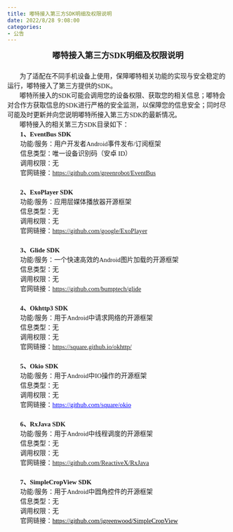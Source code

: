 ```yaml
---
title: 嘟特接入第三方SDK明细及权限说明
date: 2022/8/28 9:08:00
categories:
- 公告
---
```

<html><head><meta http-equiv="Content-Type" content="text/html; charset=utf-8" /><meta http-equiv="Content-Style-Type" content="text/css" /><meta name="generator" content="Aspose.Words for .NET 22.9.0" /><title></title><style type="text/css">body { text-align:justify; widows:0; orphans:0; font-family:Calibri; font-size:10.5pt }p { margin:0pt }.CommentText { text-align:left; widows:0; orphans:0; font-family:Calibri; font-size:10.5pt }.Footer { text-align:left; widows:0; orphans:0; font-family:Calibri; font-size:9pt }.Header { text-align:justify; line-height:normal; widows:0; orphans:0; font-family:Calibri; font-size:9pt }.NormalWeb { text-align:justify; widows:0; orphans:0; font-family:Calibri; font-size:12pt }.\31 { font-family:等线; font-size:11pt }span.Hyperlink { text-decoration:underline; color:#0000ff; -aw-style-name:hyperlink }</style></head><body><div><p style="text-align:center; line-height:150%; font-size:14pt"><span style="font-family:宋体; font-weight:bold">嘟特接入第三方SDK明细及权限说明</span></p><p style="text-align:center; line-height:150%; font-size:11pt"><span style="font-family:宋体; -aw-import:ignore">&#xa0;</span></p><p class="NormalWeb" style="text-indent:21pt; text-align:left; line-height:150%; widows:2; orphans:2; font-size:11pt"><span style="font-family:宋体">为了适配在不同手机设备上使用，保障嘟特相关功能的实现与安全稳定的运行，嘟特接入了第三方提供的SDK。</span></p><p class="NormalWeb" style="text-indent:21pt; text-align:left; line-height:150%; widows:2; orphans:2; font-size:11pt"><span style="font-family:宋体">嘟特所接入的SDK可能会调用您的设备权限、获取您的相关信息；嘟特会对合作方获取信息的SDK进行严格的安全监测，以保障您的信息安全；同时尽可能及时更新并向您说明嘟特所接入第三方SDK的最新情况。</span></p><p class="NormalWeb" style="text-indent:21pt; text-align:left; line-height:150%; widows:2; orphans:2; font-size:11pt"><span style="font-family:宋体">嘟特接入的相关第三方SDK目录如下：</span></p><p style="text-indent:22pt; line-height:150%; font-size:11pt"><span style="font-family:宋体; font-weight:bold">1、EventBus SDK</span></p><p style="text-indent:22pt; line-height:150%; font-size:11pt"><span style="font-family:宋体">功能/服务：用户开发者Android事件发布/订阅框架</span></p><p style="text-indent:22pt; line-height:150%; font-size:11pt"><span style="font-family:宋体">信息类型：唯一设备识别码（安卓 ID）</span></p><p style="text-indent:22pt; line-height:150%; font-size:11pt"><span style="font-family:宋体">调用权限：无</span></p><p style="text-indent:22pt; line-height:150%; font-size:11pt"><span style="font-family:宋体">官网链接：</span><span style="font-family:宋体; text-decoration:underline">https://github.com/greenrobot/EventBus</span></p><p style="text-indent:22pt; line-height:150%; font-size:11pt"><span style="font-family:宋体; -aw-import:ignore">&#xa0;</span></p><p style="text-indent:22pt; line-height:150%; font-size:11pt"><span style="font-family:宋体; font-weight:bold">2、ExoPlayer SDK</span></p><p style="text-indent:22pt; line-height:150%; font-size:11pt"><span style="font-family:宋体">功能/服务：应用层媒体播放器开源框架</span></p><p style="text-indent:22pt; line-height:150%; font-size:11pt"><span style="font-family:宋体">信息类型：无</span></p><p style="text-indent:22pt; line-height:150%; font-size:11pt"><span style="font-family:宋体">调用权限：无</span></p><p style="text-indent:22pt; line-height:150%; font-size:11pt"><span style="font-family:宋体">官网链接：</span><span style="font-family:宋体; text-decoration:underline">https://github.com/google/ExoPlayer</span></p><p style="line-height:150%; font-size:11pt"><span style="font-family:宋体; -aw-import:spaces">&#xa0;</span></p><p style="text-indent:22pt; line-height:150%; font-size:11pt"><span style="font-family:宋体; font-weight:bold">3、Glide SDK</span></p><p style="text-indent:22pt; line-height:150%; font-size:11pt"><span style="font-family:宋体">功能/服务：一个快速高效的Android图片加载的开源框架</span></p><p style="text-indent:22pt; line-height:150%; font-size:11pt"><span style="font-family:宋体">信息类型：无</span></p><p style="text-indent:22pt; line-height:150%; font-size:11pt"><span style="font-family:宋体">调用权限：无</span></p><p style="text-indent:22pt; line-height:150%; font-size:11pt"><span style="font-family:宋体">官网链接：</span><span style="font-family:宋体; text-decoration:underline">https://github.com/bumptech/glide</span></p><p style="text-indent:22pt; line-height:150%; font-size:11pt"><span style="font-family:宋体; -aw-import:spaces">&#xa0;</span></p><p style="text-indent:22pt; line-height:150%; font-size:11pt"><span style="font-family:宋体; font-weight:bold">4、Okhttp3 SDK</span></p><p style="text-indent:22pt; line-height:150%; font-size:11pt"><span style="font-family:宋体">功能/服务：用于Android中请求网络的开源框架</span></p><p style="text-indent:22pt; line-height:150%; font-size:11pt"><span style="font-family:宋体">信息类型：无</span></p><p style="text-indent:22pt; line-height:150%; font-size:11pt"><span style="font-family:宋体">调用权限：无</span></p><p style="text-indent:22pt; line-height:150%; font-size:11pt"><span style="font-family:宋体">官网链接：</span><span style="font-family:宋体; text-decoration:underline">https://square.github.io/okhttp/</span></p><p style="text-indent:22pt; line-height:150%; font-size:11pt"><span style="font-family:宋体; -aw-import:ignore">&#xa0;</span></p><p style="text-indent:22pt; line-height:150%; font-size:11pt"><span style="font-family:宋体; font-weight:bold">5、Okio SDK</span></p><p style="text-indent:22pt; line-height:150%; font-size:11pt"><span style="font-family:宋体">功能/服务：用于Android中IO操作的开源框架</span></p><p style="text-indent:22pt; line-height:150%; font-size:11pt"><span style="font-family:宋体">信息类型：无</span></p><p style="text-indent:22pt; line-height:150%; font-size:11pt"><span style="font-family:宋体">调用权限：无</span></p><p style="text-indent:22pt; line-height:150%; font-size:11pt"><span style="font-family:宋体">官网链接：</span><a href="https://github.com/square/okio" style="text-decoration:none"><span class="Hyperlink" style="font-family:宋体">https://github.com/square/okio</span></a></p><p style="text-indent:22pt; line-height:150%; font-size:11pt"><span style="font-family:宋体; -aw-import:ignore">&#xa0;</span></p><p style="text-indent:22pt; line-height:150%; font-size:11pt"><span style="font-family:宋体; font-weight:bold">6、RxJava SDK</span></p><p style="text-indent:22pt; line-height:150%; font-size:11pt"><span style="font-family:宋体">功能/服务：用于Android中线程调度的开源框架</span></p><p style="text-indent:22pt; line-height:150%; font-size:11pt"><span style="font-family:宋体">信息类型：无</span></p><p style="text-indent:22pt; line-height:150%; font-size:11pt"><span style="font-family:宋体">调用权限：无</span></p><p style="text-indent:22pt; line-height:150%; font-size:11pt"><span style="font-family:宋体">官网链接：</span><span style="font-family:宋体; text-decoration:underline">https://github.com/ReactiveX/RxJava</span></p><p style="line-height:150%; font-size:11pt"><span style="font-family:宋体; -aw-import:ignore">&#xa0;</span></p><p style="text-indent:22pt; line-height:150%; font-size:11pt"><span style="font-family:宋体; font-weight:bold">7、SimpleCropView SDK</span></p><p style="text-indent:22pt; line-height:150%; font-size:11pt"><span style="font-family:宋体">功能/服务：用于Android中圆角控件的开源框架</span></p><p style="text-indent:22pt; line-height:150%; font-size:11pt"><span style="font-family:宋体">信息类型：无</span></p><p style="text-indent:22pt; line-height:150%; font-size:11pt"><span style="font-family:宋体">调用权限：无</span></p><p style="text-indent:22pt; line-height:150%; font-size:11pt"><span style="font-family:宋体">官网链接：</span><a href="https://github.com/igreenwood/SimpleCropView" style="text-decoration:none"><span class="Hyperlink" style="font-family:宋体; color:#000000">https://github.com/igreenwood/SimpleCropView</span></a></p><p style="line-height:150%; font-size:11pt"><span style="font-family:宋体; -aw-import:ignore">&#xa0;</span></p><div style="-aw-headerfooter-type:footer-primary; clear:both"><p class="Footer"><span style="height:0pt; display:block; position:absolute; z-index:-65536"><img src="images/Aspose.Words.37a7c1cd-6fbe-4f92-99d1-35db91fcf5d7.001.png" width="7" height="16" alt="" style="margin-left:223.12pt; -aw-left-pos:0pt; -aw-rel-hpos:margin; -aw-rel-vpos:paragraph; -aw-top-pos:0pt; -aw-wrap-type:none; position:absolute" /></span><span style="-aw-import:ignore">&#xa0;</span></p></div></div></body></html>